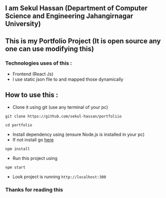 ## I am Sekul Hassan (Department of Computer Science and Engineering Jahangirnagar University)

## This is my Portfolio Project (It is open source any one can use modifying this)

### Technologies uses of this : 
- Frontend (React Js)
- I use static json file to and mapped those dynamically

## How to use this : 

- Clone it using git (use any terminal of your pc)

```angular2html
git clone https://github.com/sekul-hassan/portfoliio
```
```angular2html
cd portfolio
```
- Install dependency using (ensure Node.js is installed in your pc)
- If not install go [here](https://nodejs.org/en/download/prebuilt-installer/current)
```angular2html
npm install
```
- Run this project using
```angular2html
npm start
```
- Look project is running ```http://localhost:300```

### Thanks for reading this